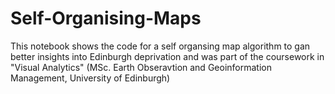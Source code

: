 # Self-Organising-Maps

This notebook shows the code for a self organsing map algorithm to gan better insights into Edinburgh deprivation
and was part of the coursework in "Visual Analytics" (MSc. Earth Obseravtion and Geoinformation Management, University of Edinburgh)
